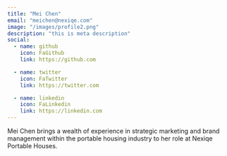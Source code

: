 ```yaml
---
title: "Mei Chen"
email: "meichen@nexiqe.com"
image: "/images/profile2.png"
description: "this is meta description"
social:
  - name: github
    icon: FaGithub
    link: https://github.com

  - name: twitter
    icon: FaTwitter
    link: https://twitter.com

  - name: linkedin
    icon: FaLinkedin
    link: https://linkedin.com
---
```


Mei Chen brings a wealth of experience in strategic marketing and brand management within the portable housing industry to her role at Nexiqe Portable Houses. 